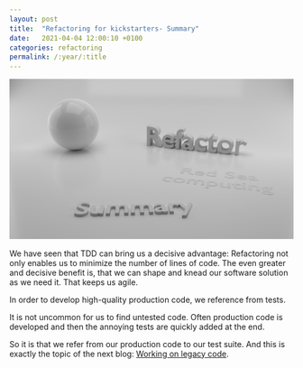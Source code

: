 ```yaml
---
layout: post
title:  "Refactoring for kickstarters- Summary"
date:   2021-04-04 12:00:10 +0100
categories: refactoring
permalink: /:year/:title
---
```


![Summary](../images/Refactoring/Refactor-summary.png)

We have seen that TDD can bring us a decisive advantage:
Refactoring not only enables us to minimize the number of lines of code. 
The even greater and decisive benefit is, that we can shape and knead our software solution as we need it. That keeps us agile.

In order to develop high-quality production code, we reference from tests.

It is not uncommon for us to find untested code. Often production code is developed and then the annoying tests are quickly added at the end.

So it is that we refer from our production code to our test suite. And this is exactly the topic of the next blog: [Working on legacy code](https://redseacomputing.github.io/2021/Legacy-Code-introduction).